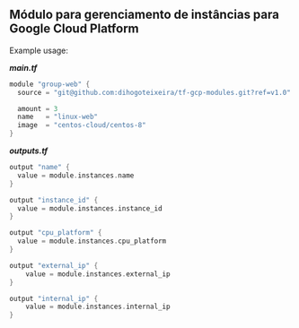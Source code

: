 Módulo para gerenciamento de instâncias para Google Cloud Platform
---

Example usage:

***main.tf***
```go
module "group-web" {
  source = "git@github.com:dihogoteixeira/tf-gcp-modules.git?ref=v1.0"

  amount = 3
  name   = "linux-web"
  image  = "centos-cloud/centos-8"
}
```

***outputs.tf***
```go
output "name" {
  value = module.instances.name
}

output "instance_id" {
  value = module.instances.instance_id
}

output "cpu_platform" {
  value = module.instances.cpu_platform
}

output "external_ip" {
    value = module.instances.external_ip
}

output "internal_ip" {
    value = module.instances.internal_ip
}
```
